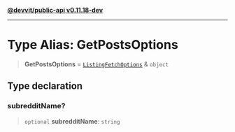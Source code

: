 [**@devvit/public-api v0.11.18-dev**](../../README.md)

---

# Type Alias: GetPostsOptions

> **GetPostsOptions** = [`ListingFetchOptions`](ListingFetchOptions.md) & `object`

## Type declaration

### subredditName?

> `optional` **subredditName**: `string`
